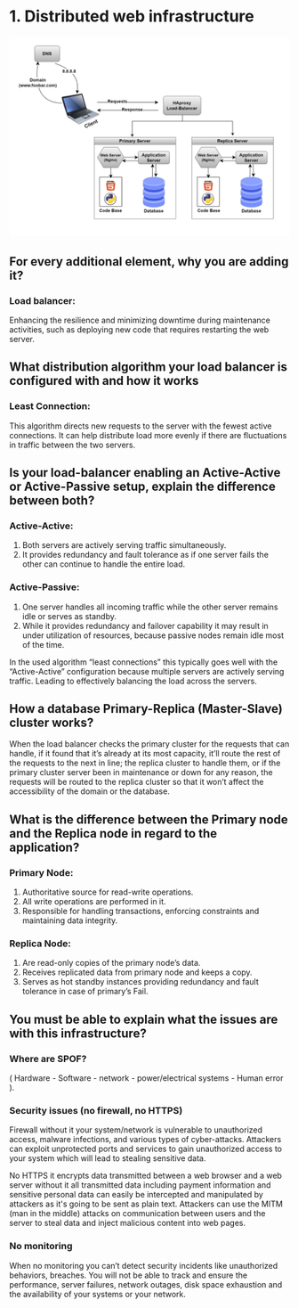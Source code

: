 # 1. Distributed web infrastructure

![1-distributed_web_infrastructure](1-distributed_web_infrastructure.jpg)

## For every additional element, why you are adding it?
### Load balancer:
Enhancing the resilience and minimizing downtime during maintenance activities, such as deploying new code that requires restarting the web server.

## What distribution algorithm your load balancer is configured with and how it works
### Least Connection:
This algorithm directs new requests to the server with the fewest active connections. It can help distribute load more evenly if there are fluctuations in traffic between the two servers.

## Is your load-balancer enabling an Active-Active or Active-Passive setup, explain the difference between both?
### Active-Active:
1. Both servers are actively serving traffic simultaneously.
2. It provides redundancy and fault tolerance as if one server fails the other can continue to handle the entire load.

### Active-Passive:
1. One server handles all incoming traffic while the other server remains idle or serves as standby.
2. While it provides redundancy and failover capability it may result in under utilization of resources, because passive nodes remain idle most of the time.

In the used algorithm “least connections” this typically goes well with the “Active-Active” configuration because multiple servers are actively serving traffic. Leading to effectively balancing the load across the servers.

## How a database Primary-Replica (Master-Slave) cluster works?
When the load balancer checks the primary cluster for the requests that can handle, if it found that it’s already at its most capacity, it’ll route the rest of the requests to the next in line; the replica cluster to handle them, or if the primary cluster server been in maintenance or down for any reason, the requests will be routed to the replica cluster so that it won’t affect the accessibility of the domain or the database.

## What is the difference between the Primary node and the Replica node in regard to the application?
### Primary Node:
1. Authoritative source for read-write operations.
2. All write operations are performed in it.
3. Responsible for handling transactions, enforcing constraints and maintaining data integrity.

### Replica Node:
1. Are read-only copies of the primary node’s data.
2. Receives replicated data from primary node and keeps a copy.
3. Serves as hot standby instances providing redundancy and fault tolerance in case of primary’s Fail.

## You must be able to explain what the issues are with this infrastructure?
### Where are SPOF?
( Hardware - Software - network - power/electrical systems - Human error ).

### Security issues (no firewall, no HTTPS)
Firewall without it your system/network is vulnerable to unauthorized access, malware infections, and various types of cyber-attacks. Attackers can exploit unprotected ports and services to gain unauthorized access to your system which will lead to stealing sensitive data.

No HTTPS it encrypts data transmitted between a web browser and a web server without it all transmitted data including payment information and sensitive personal data can easily be intercepted and manipulated by attackers as it's going to be sent as plain text. Attackers can use the MITM (man in the middle) attacks on communication between users and the server to steal data and inject malicious content into web pages.

### No monitoring
When no monitoring you can’t detect security incidents like unauthorized behaviors, breaches. You will not be able to track and ensure the performance, server failures, network outages, disk space exhaustion and the availability of your systems or your network.
